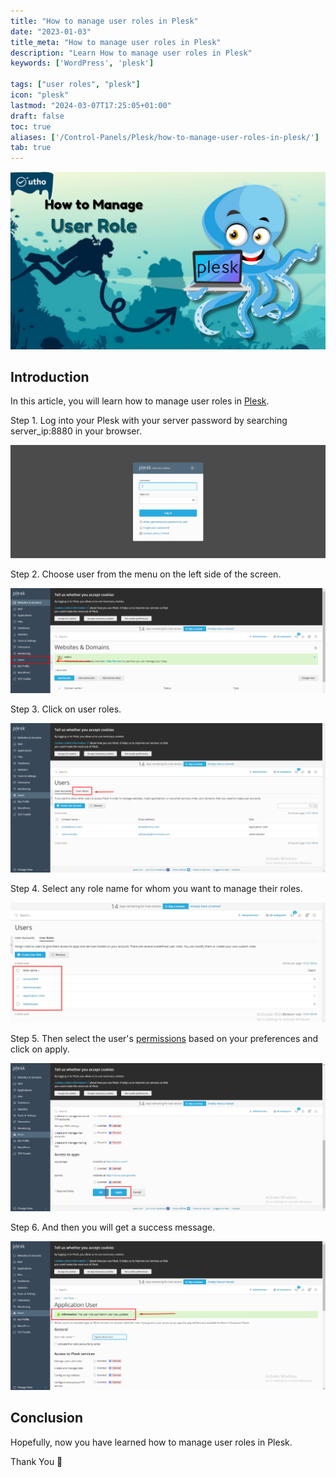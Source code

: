 ```yaml
---
title: "How to manage user roles in Plesk"
date: "2023-01-03"
title_meta: "How to manage user roles in Plesk"
description: "Learn How to manage user roles in Plesk"
keywords: ['WordPress', 'plesk']

tags: ["user roles", "plesk"]
icon: "plesk"
lastmod: "2024-03-07T17:25:05+01:00"
draft: false
toc: true
aliases: ['/Control-Panels/Plesk/how-to-manage-user-roles-in-plesk/']
tab: true
---
```


![How to manage user roles in Plesk](images/How-to-manage-user-roles-in-Plesk_utho.jpg)

## Introduction

In this article, you will learn how to manage user roles in [Plesk](https://en.wikipedia.org/wiki/Plesk).

Step 1. Log into your Plesk with your server password by searching server\_ip:8880 in your browser.

![command output](images/image-679-1024x367.png)

Step 2. Choose user from the menu on the left side of the screen. 

![manage user roles in Plesk.](images/image-713-1024x342.png)

Step 3. Click on user roles.

![manage user roles in Plesk.](images/image-714-1024x484.png)

Step 4. Select any role name for whom you want to manage their roles.

![manage user roles in Plesk.](images/image-715-1024x390.png)

Step 5. Then select the user's [permissions](https://utho.com/docs/tutorial/how-to-assign-permissions-to-files-and-folders-in-plesk/) based on your preferences and click on apply.

![manage user roles in Plesk.](images/image-717-1024x483.png)

Step 6. And then you will get a success message.

![output](images/image-718-1024x483.png)

## Conclusion

Hopefully, now you have learned how to manage user roles in Plesk.

Thank You 🙂
